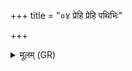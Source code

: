 +++
title = "०४ प्रेहि प्रेहि पथिभिः"

+++
<details><summary>मूलम् (GR)</summary>

प्रेहि प्रेहि पथिभिः पूर्वेभिर्  
यत्रा ते पूर्वे पितरः परेताः ।  
उभा राजाना स्वधया मदन्ता  
यमं पश्यासि वरुणं च देवम् ॥
</details>